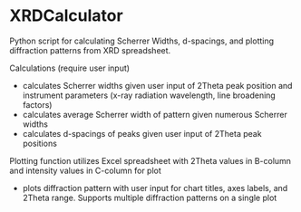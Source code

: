 # XRDCalculator
Python script for calculating Scherrer Widths, d-spacings, and plotting diffraction patterns from XRD spreadsheet.

Calculations (require user input)
  - calculates Scherrer widths given user input of 2Theta peak position and instrument parameters (x-ray radiation wavelength, line broadening factors)
  - calculates average Scherrer width of pattern given numerous Scherrer widths
  - calculates d-spacings of peaks given user input of 2Theta peak positions
  
Plotting function utilizes Excel spreadsheet with 2Theta values in B-column and intensity values in C-column for plot
  - plots diffraction pattern with user input for chart titles, axes labels, and 2Theta range. Supports multiple diffraction patterns on a single plot
  
